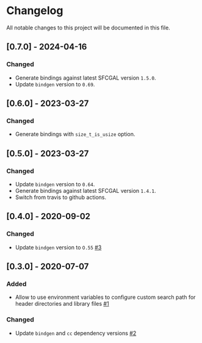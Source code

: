# Changelog
All notable changes to this project will be documented in this file.

## [0.7.0] - 2024-04-16
### Changed
- Generate bindings against latest SFCGAL version `1.5.0`.
- Update `bindgen` version to `0.69`.

## [0.6.0] - 2023-03-27
### Changed
- Generate bindings with `size_t_is_usize` option.

## [0.5.0] - 2023-03-27
### Changed
- Update `bindgen` version to `0.64`.
- Generate bindings against latest SFCGAL version `1.4.1`.
- Switch from travis to github actions.

## [0.4.0] - 2020-09-02
### Changed
- Update `bindgen` version to `O.55` [#3](https://github.com/mthh/sfcgal-sys/pull/3)


## [0.3.0] - 2020-07-07
### Added
- Allow to use environment variables to configure custom search path for header directories and library files [#1](https://github.com/mthh/sfcgal-sys/pull/1)

### Changed
- Update `bindgen` and `cc` dependency versions [#2](https://github.com/mthh/sfcgal-sys/pull/2)
